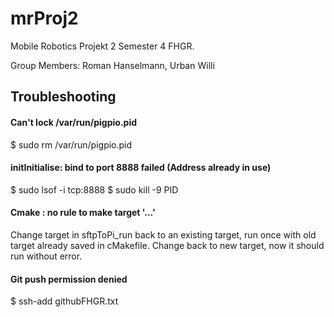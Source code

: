 # mrProj2  
Mobile Robotics Projekt 2 Semester 4 FHGR.

Group Members: Roman Hanselmann, Urban Willi


## Troubleshooting

#### Can't lock /var/run/pigpio.pid  
$ sudo rm /var/run/pigpio.pid

#### initInitialise: bind to port 8888 failed (Address already in use)
$ sudo lsof -i tcp:8888
$ sudo kill -9 PID

#### Cmake : no rule to make target '...'
Change target in sftpToPi_run back to an existing target, run once with old target already saved in cMakefile.
Change back to new target, now it should run without error.


#### Git push permission denied
$ ssh-add githubFHGR.txt
